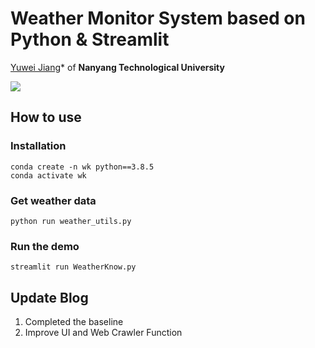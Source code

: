 # Weather Monitor System based on Python & Streamlit
[Yuwei Jiang](https://github.com/jyw2000-jyw)* of **Nanyang Technological University**

<a href='https://dashboard.heroku.com/apps'><img src='https://img.shields.io/badge/Web-Heroku-blue'></a> 

## How to use
### Installation

```
conda create -n wk python==3.8.5
conda activate wk
```

### Get weather data
```
python run weather_utils.py
```

### Run the demo

```
streamlit run WeatherKnow.py
```

## Update Blog
1. Completed the baseline
2. Improve UI and Web Crawler Function
